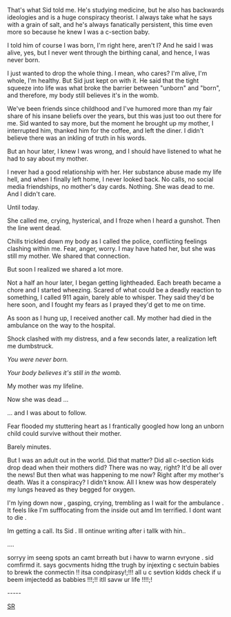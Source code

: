 That's what Sid told me. He's studying medicine, but he also has backwards ideologies and is a huge conspiracy theorist. I always take what he says with a grain of salt, and he's always fanatically persistent, this time even more so because he knew I was a c-section baby.

I told him of course I was born, I'm right here, aren't I? And he said I was alive, yes, but I never went through the birthing canal, and hence, I was never born.

I just wanted to drop the whole thing. I mean, who cares? I'm alive, I'm whole, I'm healthy. But Sid just kept on with it. He said that the tight squeeze into life was what broke the barrier between "unborn" and "born", and therefore, my body still believes it's in the womb.

We've been friends since childhood and I've humored more than my fair share of his insane beliefs over the years, but this was just too out there for me. Sid wanted to say more, but the moment he brought up my mother, I interrupted him, thanked him for the coffee, and left the diner. I didn't believe there was an inkling of truth in his words.

But an hour later, I knew I was wrong, and I should have listened to what he had to say about my mother.
 
I never had a good relationship with her. Her substance abuse made my life hell, and when I finally left home, I never looked back. No calls, no social media friendships, no mother's day cards. Nothing. She was dead to me. And I didn't care.

Until today.

She called me, crying, hysterical, and I froze when I heard a gunshot. Then the line went dead.

Chills trickled down my body as I called the police, conflicting feelings clashing within me. Fear, anger, worry. I may have hated her, but she was still my mother. We shared that connection.

But soon I realized we shared a lot more.

Not a half an hour later, I began getting lightheaded. Each breath became a chore and I started wheezing. Scared of what could be a deadly reaction to something, I called 911 again, barely able to whisper. They said they'd be here soon, and I fought my fears as I prayed they'd get to me on time.

As soon as I hung up, I received another call. My mother had died in the ambulance on the way to the hospital.

Shock clashed with my distress, and a few seconds later, a realization left me dumbstruck.

*You were never born.*

*Your body believes it's still in the womb.*

My mother was my lifeline.

Now she was dead …

… and I was about to follow.

Fear flooded my stuttering heart as I frantically googled how long an unborn child could survive without their mother.

Barely minutes.

But I was an adult out in the world. Did that matter? Did all c-section kids drop dead when their mothers did? There was no way, right? It'd be all over the news! But then what was happening to me now? Right after my mother's death. Was it a conspiracy? I didn't know. All I knew was how desperately my lungs heaved as they begged for oxygen.

I'm lying down now , gasping, crying, trembling as I wait for the ambulance . It feels like I'm sufffocating from the inside out amd Im terrified. I dont want to die .

Im getting a call. Its Sid . Ill  ontinue writing after i tallk with hin..

….

sorryy im seeng spots an camt brreath but i havw to warnn evryone . sid comfirmd it. says gocvments hidng  tthe trugh by injexting c sectuin babies to brewk the conmectin  !! itsa condpirasy!;!!! all u  c sevtion kidds  check if u beem imjectedd as babbies !!!;!! itll savw ur life !!!!;!

\-----

[SR](https://www.reddit.com/r/Skittishreflections)